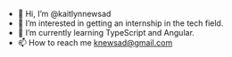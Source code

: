 - 👋 Hi, I’m @kaitlynnewsad
- 👀 I’m interested in getting an internship in the tech field.
- 🌱 I’m currently learning TypeScript and Angular.
- 📫 How to reach me knewsad@gmail.com

<!---
kaitlynnewsad/kaitlynnewsad is a ✨ special ✨ repository because its `README.md` (this file) appears on your GitHub profile.
You can click the Preview link to take a look at your changes.
--->
